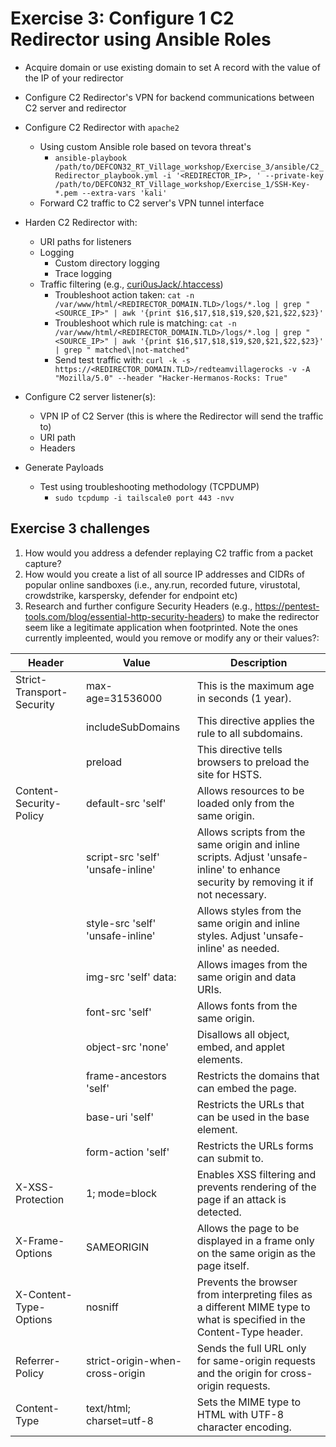# Exercise 3: Configure 1 C2 Redirector using Ansible Roles

- Acquire domain or use existing domain to set A record with the value of the IP of your redirector
- Configure C2 Redirector's VPN for backend communications between C2 server and redirector
- Configure C2 Redirector with `apache2`
  - Using custom Ansible role based on tevora threat's
    - `ansible-playbook /path/to/DEFCON32_RT_Village_workshop/Exercise_3/ansible/C2_Redirector_playbook.yml -i '<REDIRECTOR_IP>, ' --private-key /path/to/DEFCON32_RT_Village_workshop/Exercise_1/SSH-Key-*.pem --extra-vars 'kali'`
  - Forward C2 traffic to C2 server's VPN tunnel interface

- Harden C2 Redirector with:
  - URI paths for listeners
  - Logging
    - Custom directory logging
    - Trace logging
  - Traffic filtering (e.g., [curi0usJack/.htaccess](https://gist.github.com/curi0usJack/971385e8334e189d93a6cb4671238b10))
    - Troubleshoot action taken: `cat -n /var/www/html/<REDIRECTOR_DOMAIN.TLD>/logs/*.log | grep "<SOURCE_IP>" | awk '{print $16,$17,$18,$19,$20,$21,$22,$23}'`
    - Troubleshoot which rule is matching: `cat -n /var/www/html/<REDIRECTOR_DOMAIN.TLD>/logs/*.log | grep "<SOURCE_IP>" | awk '{print $16,$17,$18,$19,$20,$21,$22,$23}' | grep " matched\|not-matched"`
    - Send test traffic with: `curl -k -s https://<REDIRECTOR_DOMAIN.TLD>/redteamvillagerocks -v -A "Mozilla/5.0" --header "Hacker-Hermanos-Rocks: True"`

- Configure C2 server listener(s):
  - VPN IP of C2 Server (this is where the Redirector will send the traffic to)
  - URI path
  - Headers

- Generate Payloads
  - Test using troubleshooting methodology (TCPDUMP)
    - `sudo tcpdump -i tailscale0 port 443 -nvv`

## Exercise 3 challenges

1. How would you address a defender replaying C2 traffic from a packet capture?
2. How would you create a list of all source IP addresses and CIDRs of popular online sandboxes (i.e., any.run, recorded future, virustotal, crowdstrike, karspersky, defender for endpoint etc)
3. Research and further configure Security Headers (e.g., https://pentest-tools.com/blog/essential-http-security-headers) to make the redirector seem like a legitimate application when footprinted. Note the ones currently impleented, would you remove or modify any or their values?:

| Header | Value | Description |
| --- | --- | --- |
| Strict-Transport-Security  | max-age=31536000 | This is the maximum age in seconds (1 year). |
| | includeSubDomains | This directive applies the rule to all subdomains. |
| | preload | This directive tells browsers to preload the site for HSTS. |
| Content-Security-Policy    | default-src 'self' | Allows resources to be loaded only from the same origin. |
| | script-src 'self' 'unsafe-inline' | Allows scripts from the same origin and inline scripts. Adjust 'unsafe-inline' to enhance security by removing it if not necessary. |
| | style-src 'self' 'unsafe-inline' | Allows styles from the same origin and inline styles. Adjust 'unsafe-inline' as needed. |
| | img-src 'self' data: | Allows images from the same origin and data URIs. |
| | font-src 'self' | Allows fonts from the same origin. |
| | object-src 'none' | Disallows all object, embed, and applet elements. |
| | frame-ancestors 'self' | Restricts the domains that can embed the page. |
| | base-uri 'self' | Restricts the URLs that can be used in the base element. |
| | form-action 'self' | Restricts the URLs forms can submit to. |
| X-XSS-Protection | 1; mode=block | Enables XSS filtering and prevents rendering of the page if an attack is detected. |
| X-Frame-Options | SAMEORIGIN | Allows the page to be displayed in a frame only on the same origin as the page itself. |
| X-Content-Type-Options | nosniff | Prevents the browser from interpreting files as a different MIME type to what is specified in the Content-Type header. |
| Referrer-Policy | strict-origin-when-cross-origin | Sends the full URL only for same-origin requests and the origin for cross-origin requests. |
| Content-Type | text/html; charset=utf-8 | Sets the MIME type to HTML with UTF-8 character encoding. |
